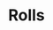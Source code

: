 ---
layout: recette
categories: [recettes]
hidden: true
lang: fr
sitemap: false
title: Rolls
type: boulangerie
withYeast: true
recettes:
  Cinnamon Rolls:
    ingredients: 
      - nom: lait 
        qte: 175
        unite: gr
      - nom: levure sèche
        qte: 3
        unite: gr
      - nom: farine T55
        qte: 300
        unite: gr
      - nom: sucre blanc
        qte: 50
        unite: gr
      - nom: beurre
        qte: 100
        unite: gr
      - nom: sel
        qte: 1
        unite: gr
      - nom: vergeoise
        qte: 50
        unite: gr
      - nom: cannelle en poudre
        qte: 2
        unite: cuillères à café
    preconditions:
      - Détailler 45 grammes de beurre en dés
      - Réserver les 55 grammes de beurre restants à température ambiante
    etapes:
      - label: Pétrissage et Pointage
        details:
          - Dans le récipient de la machine à pain, verser le mélange lait-levure
          - Ajouter la farine
          - Ajouter le sucre
          - Ajouter le sel
          - Ajouter les 45 grammes de beurre en dés
          - Lancer le programme "pétrissage seulement"
      - label: Garniture
        details: 
          - Mélanger la vergeoise avec les 55 grammes de beurre pommade
          - Ajouter la canelle et mélanger
      - label: Façonnage
        details: 
          - Déposer la pâte sur le plan de travail
          - Abaisser grossièrement la pâte avec les doigts de façon à obtenir un rectangle
          - Utiliser un rouleau à pâtisserie pour obtenir un rectangle d'un centimètre d'épaisseur environ (bien faire les coins)
          - Étaler la garniture sur la pâte
          - Rouler la pâte sans trop la serrer
          - Couper en 6 rolls de taille égale
          - Beurrer un moule rectangle
          - Placer les rolls dans le plat en les espaçant bien
          - Laisser reposer 1 heure à 25°C
    cuisson: 
      - Battre un oeuf et y ajouter une pincée de sel
      - Badigeonner les rolls 
      - Préchauffer le four à 180°C
      - Cuire pendant 25 minutes 
  Babka:
    ingredients: 
      - nom: lait 
        qte: 175
        unite: gr
      - nom: levure sèche
        qte: 3
        unite: gr
      - nom: farine T55
        qte: 300
        unite: gr
      - nom: sucre blanc
        qte: 50
        unite: gr
      - nom: beurre
        qte: 105
        unite: gr
      - nom: sel
        qte: 1
        unite: gr
      - nom: chocolat noir
        qte: 35
        unite: gr
      - nom: chocolat au lait
        qte: 30
        unite: gr
      - nom: sucre glace
        qte: 25
        unite: gr
      - nom: cacao en poudre non sucré
        qte: 15
        unite: gr
    preconditions:
      - Détailler 45 grammes de beurre en dés
      - Réserver les 60 grammes de beurre restants à température ambiante
    etapes:
      - label: Pétrissage et Pointage
        details:
          - Dans le récipient de la machine à pain, verser le mélange lait-levure
          - Ajouter la farine
          - Ajouter le sucre
          - Ajouter le sel
          - Ajouter les 45 grammes de beurre en dés
          - Lancer le programme "pétrissage seulement"
      - label: Garniture
        details:
          - Faire fondre les chocolats
          - Ajouter les 60 grammes de beurre
          - Mélanger jusqu'à ce que le beurre soit bien incorporé
          - Ajouter le chocolat en poudre et le sucre glace
          - Mélanger jusqu'à incorporation
          - Réserver au frais au moins 10 minutes
      - label: Façonnage
        details: 
          - Déposer la pâte sur le plan de travail
          - Abaisser grossièrement la pâte avec les doigts de façon à obtenir un rectangle
          - Utiliser un rouleau à pâtisserie pour obtenir un rectangle d'un centimètre d'épaisseur environ (bien faire les coins)
          - Remuer la garniture avec une cuillère pour qu'elle soit plus facile à étaler
          - Étaler la garniture sur la pâte
          - Rouler la pâte sans trop la serrer
          - Couper la pâte en deux en sa longueur
          - Tresser 
          - Beurrer un moule à cake
          - Placer la brioche dans le moule
          - Laisser reposer 1 heure à 25°C
    cuisson: 
      - Battre un oeuf et y ajouter une pincée de sel
      - Badigeonner la brioche
      - Préchauffer le four à 180°C
      - Cuire pendant 25 minutes 
  Chinois:
    ingredients: 
      - nom: lait 
        qte: 175
        unite: gr
      - nom: levure sèche
        qte: 3
        unite: gr
      - nom: farine T55
        qte: 300
        unite: gr
      - nom: sucre blanc
        qte: 50
        unite: gr
      - nom: beurre
        qte: 45
        unite: gr
      - nom: sel
        qte: 1
        unite: gr
      - nom: crème pâtissière
        lien: /recettes/creme-patissiere
        qte: 300
        unite: gr
    preconditions:
      - Détailler 45 grammes de beurre en dés
    etapes:
      - label: Pétrissage et Pointage
        details:
          - Dans le récipient de la machine à pain, verser le mélange lait-levure
          - Ajouter la farine
          - Ajouter le sucre
          - Ajouter le sel
          - Ajouter les 45 grammes de beurre en dés
          - Lancer le programme "pétrissage seulement"
      - label: Garniture
        details:
          - label: Faire la crème pâtissière
            link: /recettes/creme-patissiere
          - Réserver au frais
      - label: Façonnage
        details: 
          - Déposer la pâte sur le plan de travail
          - Abaisser grossièrement la pâte avec les doigts de façon à obtenir un rectangle
          - Utiliser un rouleau à pâtisserie pour obtenir un rectangle d'un centimètre d'épaisseur environ (bien faire les coins)
          - Étaler la garniture sur la pâte
          - Rouler la pâte sans trop la serrer
          - Couper en 8 rolls de taille égale
          - Beurrer un moule rectangle
          - Placer les rolls dans le plat en les espaçant bien
          - Laisser reposer 1 heure à 25°C
    cuisson: 
      - Battre un oeuf et y ajouter une pincée de sel
      - Badigeonner les rolls 
      - Préchauffer le four à 180°C
      - Cuire pendant 25 minutes 
notes:
  - Si la pâte est trop chaude, la garniture va fondre ou mal s'étaler. Dans ce cas, la laisser reposer 10 minutes avant de continuer.
---